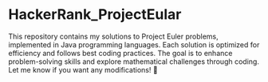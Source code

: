 # HackerRank_ProjectEular
This repository contains my solutions to Project Euler problems, implemented in Java programming languages. Each solution is optimized for efficiency and follows best coding practices. The goal is to enhance problem-solving skills and explore mathematical challenges through coding.  Let me know if you want any modifications! 🚀
